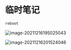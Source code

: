 # 临时笔记

```sh
reboot
```

![image-20211216195025043](https://ooszy.cco.vin/img/blog-note/image-20211216195025043.png?x-oss-process=style/pictureProcess1)

![image-20211216201524046](https://ooszy.cco.vin/img/blog-note/image-20211216201524046.png?x-oss-process=style/pictureProcess1)